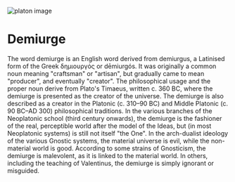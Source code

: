 ![platon image](https://cdn.pixabay.com/photo/2018/01/08/15/49/plato-3069619_1280.png "demiurge image")

# Demiurge

The word demiurge is an English word derived from demiurgus, a Latinised form of the Greek δημιουργός or dēmiurgós. It was originally a common noun meaning "craftsman" or "artisan", but gradually came to mean "producer", and eventually "creator". The philosophical usage and the proper noun derive from Plato's Timaeus, written c. 360 BC, where the demiurge is presented as the creator of the universe. The demiurge is also described as a creator in the Platonic (c. 310–90 BC) and Middle Platonic (c. 90 BC–AD 300) philosophical traditions. In the various branches of the Neoplatonic school (third century onwards), the demiurge is the fashioner of the real, perceptible world after the model of the Ideas, but (in most Neoplatonic systems) is still not itself "the One". In the arch-dualist ideology of the various Gnostic systems, the material universe is evil, while the non-material world is good. According to some strains of Gnosticism, the demiurge is malevolent, as it is linked to the material world. In others, including the teaching of Valentinus, the demiurge is simply ignorant or misguided.
